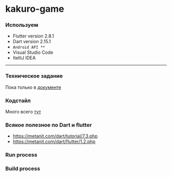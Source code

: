 # kakuro-game

### Используем
- Flutter version 2.8.1 
- Dart version 2.15.1
- ```Android API **```
- Visual Studio Code
- ItelliJ IDEA

____
### Техническое задание
Пока только в [документе](https://eduhseru-my.sharepoint.com/:w:/g/personal/varozhenko_edu_hse_ru/EYC5S1Lil2xCu7hy8Vo2Bt8BRbfyh1rSfR48W6mUtS84gw?e=IKWbF3)

### Кодстайл
Много всего [тут](https://dart.dev/guides/language/effective-dart/style)

### Всякое полезное по Dart и flutter
- https://metanit.com/dart/tutorial/7.3.php
- https://metanit.com/dart/flutter/1.2.php


### Run process

### Build process

